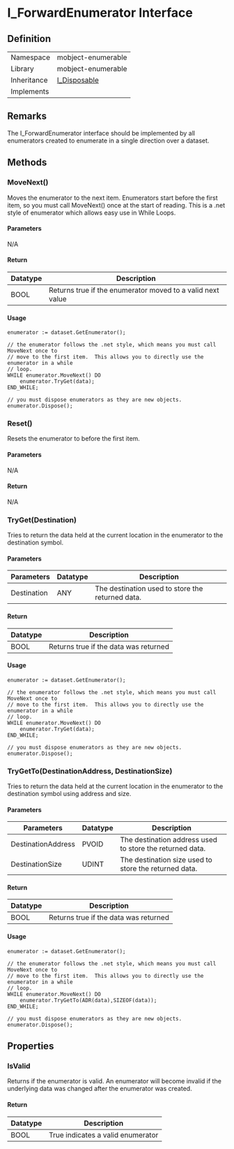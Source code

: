 # I_ForwardEnumerator Interface

## Definition

|             |                                                      |
| ----------- | ---------------------------------------------------- |
| Namespace   | mobject-enumerable                                   |
| Library     | mobject-enumerable                                   |
| Inheritance | [I_Disposable](./mobject-disposable/I_Disposable.md) |
| Implements  |                                                      |

## Remarks

The I_ForwardEnumerator interface should be implemented by all enumerators created to enumerate in a single direction over a dataset.

## Methods

### MoveNext()

Moves the enumerator to the next item. Enumerators start before the first item, so you must call MoveNext() once at the start of reading. This is a .net style of enumerator which allows easy use in While Loops.

#### Parameters

N/A

#### Return

| Datatype | Description                                                |
| -------- | ---------------------------------------------------------- |
| BOOL     | Returns true if the enumerator moved to a valid next value |

#### Usage

```example
enumerator := dataset.GetEnumerator();

// the enumerator follows the .net style, which means you must call MoveNext once to
// move to the first item.  This allows you to directly use the enumerator in a while
// loop.
WHILE enumerator.MoveNext() DO
	enumerator.TryGet(data);
END_WHILE;

// you must dispose enumerators as they are new objects.
enumerator.Dispose();
```

### Reset()

Resets the enumerator to before the first item.

#### Parameters

N/A

#### Return

N/A

### TryGet(Destination)

Tries to return the data held at the current location in the enumerator to the destination symbol.

#### Parameters

| Parameters  | Datatype | Description                                      |
| ----------- | -------- | ------------------------------------------------ |
| Destination | ANY      | The destination used to store the returned data. |

#### Return

| Datatype | Description                           |
| -------- | ------------------------------------- |
| BOOL     | Returns true if the data was returned |

#### Usage

```example
enumerator := dataset.GetEnumerator();

// the enumerator follows the .net style, which means you must call MoveNext once to
// move to the first item.  This allows you to directly use the enumerator in a while
// loop.
WHILE enumerator.MoveNext() DO
	enumerator.TryGet(data);
END_WHILE;

// you must dispose enumerators as they are new objects.
enumerator.Dispose();
```

### TryGetTo(DestinationAddress, DestinationSize)

Tries to return the data held at the current location in the enumerator to the destination symbol using address and size.

#### Parameters

| Parameters         | Datatype | Description                                              |
| ------------------ | -------- | -------------------------------------------------------- |
| DestinationAddress | PVOID    | The destination address used to store the returned data. |
| DestinationSize    | UDINT    | The destination size used to store the returned data.    |

#### Return

| Datatype | Description                           |
| -------- | ------------------------------------- |
| BOOL     | Returns true if the data was returned |

#### Usage

```example
enumerator := dataset.GetEnumerator();

// the enumerator follows the .net style, which means you must call MoveNext once to
// move to the first item.  This allows you to directly use the enumerator in a while
// loop.
WHILE enumerator.MoveNext() DO
	enumerator.TryGetTo(ADR(data),SIZEOF(data));
END_WHILE;

// you must dispose enumerators as they are new objects.
enumerator.Dispose();
```

## Properties

### IsValid

Returns if the enumerator is valid. An enumerator will become invalid if the underlying data was changed after the enumerator was created.

#### Return

| Datatype | Description                       |
| -------- | --------------------------------- |
| BOOL     | True indicates a valid enumerator |
